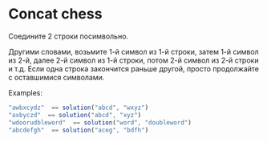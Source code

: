 # Concat chess

Соедините 2 строки посимвольно.

Другими словами, возьмите 1-й символ из 1-й строки, затем 1-й символ из 2-й, далее 2-й символ из 1-й строки, потом 2-й символ из 2-й строки и т.д.
Если одна строка закончится раньше другой, просто продолжайте с оставшимися символами.

Examples:
```js
"awbxcydz"  == solution("abcd", "wxyz")
"axbyczd"  == solution("abcd", "xyz")
"wdoorudbleword"  == solution("word", "doubleword")
"abcdefgh"  == solution("aceg", "bdfh")
```